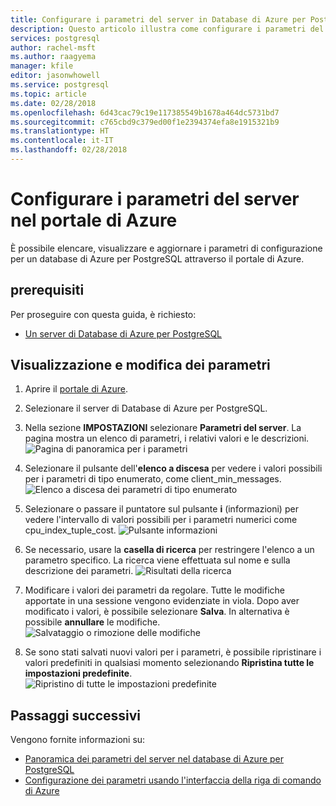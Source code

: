 ```yaml
---
title: Configurare i parametri del server in Database di Azure per PostgreSQL tramite il portale di Azure
description: Questo articolo illustra come configurare i parametri del server nel database di Azure per PostgreSQL attraverso il portale di Azure.
services: postgresql
author: rachel-msft
ms.author: raagyema
manager: kfile
editor: jasonwhowell
ms.service: postgresql
ms.topic: article
ms.date: 02/28/2018
ms.openlocfilehash: 6d43cac79c19e117385549b1678a464dc5731bd7
ms.sourcegitcommit: c765cbd9c379ed00f1e2394374efa8e1915321b9
ms.translationtype: HT
ms.contentlocale: it-IT
ms.lasthandoff: 02/28/2018
---
```

# <a name="configure-server-parameters-in-azure-portal"></a>Configurare i parametri del server nel portale di Azure
È possibile elencare, visualizzare e aggiornare i parametri di configurazione per un database di Azure per PostgreSQL attraverso il portale di Azure.

## <a name="prerequisites"></a>prerequisiti
Per proseguire con questa guida, è richiesto:
- [Un server di Database di Azure per PostgreSQL](quickstart-create-server-database-portal.md)

## <a name="viewing-and-editing-parameters"></a>Visualizzazione e modifica dei parametri
1. Aprire il [portale di Azure](https://portal.azure.com).

2. Selezionare il server di Database di Azure per PostgreSQL.

3. Nella sezione **IMPOSTAZIONI** selezionare **Parametri del server**. La pagina mostra un elenco di parametri, i relativi valori e le descrizioni.
![Pagina di panoramica per i parametri](./media/howto-configure-server-parameters-in-portal/3-overview-of-parameters.png)

4. Selezionare il pulsante dell'**elenco a discesa** per vedere i valori possibili per i parametri di tipo enumerato, come client_min_messages.
![Elenco a discesa dei parametri di tipo enumerato](./media/howto-configure-server-parameters-in-portal/4-enum-drop-down.png)

5. Selezionare o passare il puntatore sul pulsante **i** (informazioni) per vedere l'intervallo di valori possibili per i parametri numerici come cpu_index_tuple_cost.
![Pulsante informazioni](./media/howto-configure-server-parameters-in-portal/4-information-button.png)

6. Se necessario, usare la **casella di ricerca** per restringere l'elenco a un parametro specifico. La ricerca viene effettuata sul nome e sulla descrizione dei parametri.
![Risultati della ricerca](./media/howto-configure-server-parameters-in-portal/5-search.png)

7. Modificare i valori dei parametri da regolare. Tutte le modifiche apportate in una sessione vengono evidenziate in viola. Dopo aver modificato i valori, è possibile selezionare **Salva**. In alternativa è possibile **annullare** le modifiche.
![Salvataggio o rimozione delle modifiche](./media/howto-configure-server-parameters-in-portal/6-save-and-discard-buttons.png)

8. Se sono stati salvati nuovi valori per i parametri, è possibile ripristinare i valori predefiniti in qualsiasi momento selezionando **Ripristina tutte le impostazioni predefinite**.
![Ripristino di tutte le impostazioni predefinite](./media/howto-configure-server-parameters-in-portal/7-reset-to-default-button.png)

## <a name="next-steps"></a>Passaggi successivi
Vengono fornite informazioni su:
- [Panoramica dei parametri del server nel database di Azure per PostgreSQL](concepts-servers.md)
- [Configurazione dei parametri usando l'interfaccia della riga di comando di Azure](howto-configure-server-parameters-using-cli.md)

